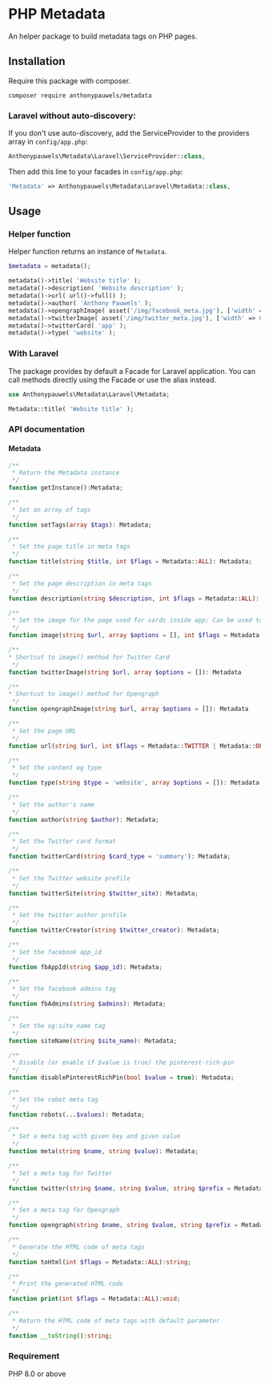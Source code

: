 # PHP Metadata

An helper package to build metadata tags on PHP pages.

## Installation

Require this package with composer.
```shell
composer require anthonypauwels/metadata
```

### Laravel without auto-discovery:

If you don't use auto-discovery, add the ServiceProvider to the providers array in `config/app.php`:
```php
Anthonypauwels\Metadata\Laravel\ServiceProvider::class,
```

Then add this line to your facades in `config/app.php`:
```php
'Metadata' => Anthonypauwels\Metadata\Laravel\Metadata::class,
```

## Usage

### Helper function

Helper function returns an instance of `Metadata`.
```php
$metadata = metadata();
```

```php
metadata()->title( 'Website title' );
metadata()->description( 'Website description' );
metadata()->url( url()->full() );
metadata()->author( 'Anthony Pauwels' );
metadata()->opengraphImage( asset('/img/facebook_meta.jpg'), ['width' => 1200, 'height' => 600, 'type' => 'JPEG'] );
metadata()->twitterImage( asset('/img/twitter_meta.jpg'), ['width' => 600, 'height' => 400, 'type' => 'JPEG'] );
metadata()->twitterCard( 'app' );
metadata()->type( 'website' );
```

### With Laravel

The package provides by default a Facade for Laravel application. You can call methods directly using the Facade or use the alias instead.
```php
use Anthonypauwels\Metadata\Laravel\Metadata;

Metadata::title( 'Website title' );
```

### API documentation

#### Metadata
```php
/**
 * Return the Metadata instance
 */
function getInstance():Metadata; 

/**
 * Set an array of tags
 */
function setTags(array $tags): Metadata;

/**
 * Set the page title in meta tags
 */
function title(string $title, int $flags = Metadata::ALL): Metadata;

/**
 * Set the page description in meta tags
 */
function description(string $description, int $flags = Metadata::ALL): Metadata;

/**
 * Set the image for the page used for cards inside app; Can be used to set image options like size or mimetype
 */
function image(string $url, array $options = [], int $flags = Metadata::TWITTER | Metadata::OPENGRAPH): Metadata;

/**
* Shortcut to image() method for Twitter Card
 */
function twitterImage(string $url, array $options = []): Metadata

/**
* Shortcut to image() method for Opengraph
 */
function opengraphImage(string $url, array $options = []): Metadata

/**
 * Set the page URL
 */
function url(string $url, int $flags = Metadata::TWITTER | Metadata::OPENGRAPH): Metadata;

/**
 * Set the content og type
 */
function type(string $type = 'website', array $options = []): Metadata;

/**
 * Set the author's name
 */
function author(string $author): Metadata;

/**
 * Set the Twitter card format
 */
function twitterCard(string $card_type = 'summary'): Metadata;

/**
 * Set the Twitter website profile
 */
function twitterSite(string $twitter_site): Metadata;

/**
 * Set the twitter author profile
 */
function twitterCreator(string $twitter_creator): Metadata;

/**
 * Set the facebook app_id
 */
function fbAppId(string $app_id): Metadata;

/**
 * Set the facebook admins tag
 */
function fbAdmins(string $admins): Metadata;

/**
 * Set the og:site_name tag
 */
function siteName(string $site_name): Metadata;

/**
 * Disable (or enable if $value is true) the pinterest-rich-pin
 */
function disablePinterestRichPin(bool $value = true): Metadata;

/**
 * Set the robot meta tag
 */
function robots(...$values): Metadata;

/**
 * Set a meta tag with given key and given value
 */
function meta(string $name, string $value): Metadata;

/**
 * Set a meta tag for Twitter
 */
function twitter(string $name, string $value, string $prefix = Metadata::TWITTER_PREFIX): Metadata;

/**
 * Set a meta tag for Opengraph
 */
function opengraph(string $name, string $value, string $prefix = Metadata::OPENGRAPH_PREFIX): Metadata;

/**
 * Generate the HTML code of meta tags
 */
function toHtml(int $flags = Metadata::ALL):string;

/**
 * Print the generated HTML code
 */
function print(int $flags = Metadata::ALL):void;

/**
 * Return the HTML code of meta tags with default parameter
 */
function __toString():string;
```

### Requirement

PHP 8.0 or above